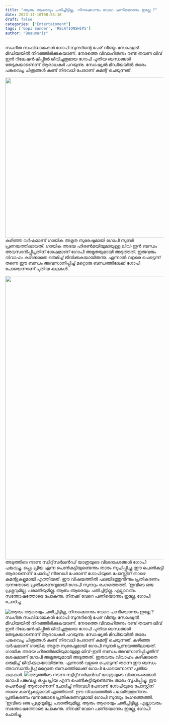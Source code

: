 ```yaml
---
title: "ആരും ആരെയും ചതിച്ചിട്ടില്ല, നിനക്കൊന്നും വേറെ പണിയൊന്നും ഇല്ലേ ?"
date: 2023-11-10T08:55:16
draft: false
categories: ["Entertainment"]
tags: ['Gopi Sunder', 'RELATIONSHIPS']
author: "Beaumaris"
---
```


സംഗീത സംവിധായകൻ ഗോപി സുന്ദറിന്റെ പേര് വീണ്ടും സോഷ്യൽ മീഡിയയിൽ നിറഞ്ഞിരിക്കുകയാണ്. നേരത്തെ വിവാഹിതനും രണ്ട് തവണ ലിവ് ഇൻ റിലേഷൻഷിപ്പിൽ ജീവിച്ചതുമായ ഗോപി പുതിയ ബന്ധങ്ങൾ തേടുകയാണെന്ന് ആരാധകർ പറയുന്നു. സോഷ്യൽ മീഡിയയിൽ താരം പങ്കുവെച്ച ചിത്രങ്ങൾ കണ്ട് നിരവധി പേരാണ് കമന്റ് ചെയുന്നത്.

<img class="wp-image-429184 aligncenter" src="https://cdn.boolokam.com/articles/2023/11/fwfwfwfff.webp" alt="" width="679" height="509" />കഴിഞ്ഞ വർഷമാണ് ഗായിക അമൃത സുരേഷുമായി ഗോപി സുന്ദർ പ്രണയത്തിലായത്. ഗായിക അഭയ ഹിരൺമയിയുമായുള്ള ലിവ്-ഇൻ ബന്ധം അവസാനിപ്പിച്ചതിന് ശേഷമാണ് ഗോപി അമൃതയുമായി അടുത്തത്. ഇരുവരും വിവാഹം കഴിക്കാതെ ഒരുമിച്ച് ജീവിക്കുകയായിരുന്നു. എന്നാൽ വളരെ പെട്ടെന്ന് തന്നെ ഈ ബന്ധം അവസാനിപ്പിച്ച് മറ്റൊരു ബന്ധത്തിലേക്ക് ഗോപി പോയെന്നാണ് പുതിയ കഥകൾ.

<img class="size-full wp-image-429185 aligncenter" src="https://cdn.boolokam.com/articles/2023/11/qdqqdqdqd.webp" alt="" width="1200" height="901" />അടുത്തിടെ നടന്ന സ്വിറ്റ്‌സർലൻഡ് യാത്രയുടെ വിശദാംശങ്ങൾ ഗോപി പങ്കുവച്ചു. ഒപ്പം പ്രിയ എന്ന പെൺകുട്ടിയുണ്ടെന്നും താരം സൂചിപ്പിച്ചു. ഈ പെൺകുട്ടി ആരാണെന്ന് ചോദിച്ച് നിരവധി പേരാണ് ഗോപിയുടെ പോസ്റ്റിന് താഴെ കമന്റുകളുമായി എത്തിയത്. ഈ വിഷയത്തിൽ പലയിടത്തുനിന്നും പ്രതികരണം വന്നതോടെ പ്രതികരണവുമായി ഗോപി സുന്ദറും രംഗത്തെത്തി. ‘ഇവിടെ ഒരു പ്രശ്നവുമില്ല, പരാതിയുമില്ല. ആരും ആരെയും ചതിച്ചിട്ടില്ല. എല്ലാവരും സന്തോഷത്തോടെ പോകുന്നു. നിനക്ക് വേറെ പണിയൊന്നും ഇല്ലേ, ഗോപി ചോദിച്ചു.


![ആരും ആരെയും ചതിച്ചിട്ടില്ല, നിനക്കൊന്നും വേറെ പണിയൊന്നും ഇല്ലേ ?](https://cdn.boolokam.com/articles/2023/11/fwfwfwfff.webp)സംഗീത സംവിധായകൻ ഗോപി സുന്ദറിന്റെ പേര് വീണ്ടും സോഷ്യൽ മീഡിയയിൽ നിറഞ്ഞിരിക്കുകയാണ്. നേരത്തെ വിവാഹിതനും രണ്ട് തവണ ലിവ് ഇൻ റിലേഷൻഷിപ്പിൽ ജീവിച്ചതുമായ ഗോപി പുതിയ ബന്ധങ്ങൾ തേടുകയാണെന്ന് ആരാധകർ പറയുന്നു. സോഷ്യൽ മീഡിയയിൽ താരം പങ്കുവെച്ച ചിത്രങ്ങൾ കണ്ട് നിരവധി പേരാണ് കമന്റ് ചെയുന്നത്. കഴിഞ്ഞ വർഷമാണ് ഗായിക അമൃത സുരേഷുമായി ഗോപി സുന്ദർ പ്രണയത്തിലായത്. ഗായിക അഭയ ഹിരൺമയിയുമായുള്ള ലിവ്-ഇൻ ബന്ധം അവസാനിപ്പിച്ചതിന് ശേഷമാണ് ഗോപി അമൃതയുമായി അടുത്തത്. ഇരുവരും വിവാഹം കഴിക്കാതെ ഒരുമിച്ച് ജീവിക്കുകയായിരുന്നു. എന്നാൽ വളരെ പെട്ടെന്ന് തന്നെ ഈ ബന്ധം അവസാനിപ്പിച്ച് മറ്റൊരു ബന്ധത്തിലേക്ക് ഗോപി പോയെന്നാണ് പുതിയ കഥകൾ. ![](https://cdn.boolokam.com/articles/2023/11/qdqqdqdqd.webp)അടുത്തിടെ നടന്ന സ്വിറ്റ്‌സർലൻഡ് യാത്രയുടെ വിശദാംശങ്ങൾ ഗോപി പങ്കുവച്ചു. ഒപ്പം പ്രിയ എന്ന പെൺകുട്ടിയുണ്ടെന്നും താരം സൂചിപ്പിച്ചു. ഈ പെൺകുട്ടി ആരാണെന്ന് ചോദിച്ച് നിരവധി പേരാണ് ഗോപിയുടെ പോസ്റ്റിന് താഴെ കമന്റുകളുമായി എത്തിയത്. ഈ വിഷയത്തിൽ പലയിടത്തുനിന്നും പ്രതികരണം വന്നതോടെ പ്രതികരണവുമായി ഗോപി സുന്ദറും രംഗത്തെത്തി. ‘ഇവിടെ ഒരു പ്രശ്നവുമില്ല, പരാതിയുമില്ല. ആരും ആരെയും ചതിച്ചിട്ടില്ല. എല്ലാവരും സന്തോഷത്തോടെ പോകുന്നു. നിനക്ക് വേറെ പണിയൊന്നും ഇല്ലേ, ഗോപി ചോദിച്ചു.
